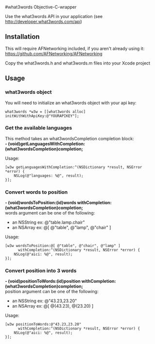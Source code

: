 #what3words Objective-C-wrapper

Use the what3words API in your application (see http://developer.what3words.com/api)


## Installation

This will require AFNetworking included, if you aren't already using it:
https://github.com/AFNetworking/AFNetworking

Copy the what3words.h and what3words.m files into your Xcode project


## Usage

### what3words object

You will need to initialize an what3words object with your api key:
```
what3words *w3w = [[what3words alloc] initWithWithApiKey:@"YOURAPIKEY"];
```

### Get the available languages
This method takes an what3wordsCompletion completion block:  
<b>- (void)getLanguagesWithCompletion:(what3wordsCompletion)completion;</b>

Usage:
```
[w3w getLanguagesWithCompletion:^(NSDictionary *result, NSError *error) {
    NSLog(@"languages: %@", result);
}];
```


### Convert words to position  
<b>- (void)wordsToPosition:(id)words withCompletion:(what3wordsCompletion)completion;</b>  
words argument can be one of the following:
- an NSString ex: @"table.lamp.chair"
- an NSArray ex: @[ @"table", @"lamp", @"chair" ]

Usage:
```
[w3w wordsToPosition:@[ @"table", @"chair", @"lamp" ]
      withCompletion:^(NSDictionary *result, NSError *error) {
    NSLog(@"aici: %@", result);
}];
```

### Convert position into 3 words  
<b>- (void)positionToWords:(id)position withCompletion:(what3wordsCompletion)completion;</b>  
position argument can be one of the following:
- an NSString ex: @"43.23,23.20"
- an NSArray ex: @[ @(43.23), @(23.20) ]

Usage:
```
[w3w positionToWords:@"43.23,23.20"
      withCompletion:^(NSDictionary *result, NSError *error) {
    NSLog(@"aici: %@", result);
}];
```
